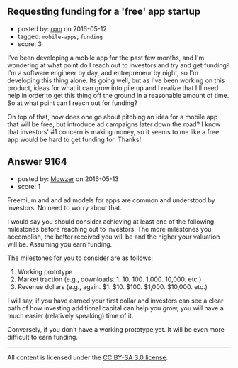 ## Requesting funding for a 'free' app startup

- posted by: [rpm](https://stackexchange.com/users/2979371/rpm) on 2016-05-12
- tagged: `mobile-apps`, `funding`
- score: 3

<p>I've been developing a mobile app for the past few months, and I'm wondering at what point do I reach out to investors and try and get funding? I'm a software engineer by day, and entrepreneur by night, so I'm developing this thing alone. Its going well, but as I've been working on this product, ideas for what it can grow into pile up and I realize that I'll need help in order to get this thing off the ground in a reasonable amount of time. So at what point can I reach out for funding?</p>

<p>On top of that, how does one go about pitching an idea for a mobile app that will be free, but introduce ad campaigns later down the road? I know that investors' #1 concern is making money, so it seems to me like a free app would be hard to get funding for. Thanks!</p>



## Answer 9164

- posted by: [Mowzer](https://stackexchange.com/users/1803081/mowzer) on 2016-05-13
- score: 1

<p>Freemium and and ad models for apps are common and understood by investors. No need to worry about that.</p>

<p>I would say you should consider achieving at least one of the following milestones before reaching out to investors. The more milestones you accomplish, the better received you will be and the higher your valuation will be. Assuming you earn funding.</p>

<p>The milestones for you to consider are as follows:</p>

<ol>
<li>Working prototype</li>
<li>Market traction (e.g., downloads. 1. 10. 100. 1,000. 10,000. etc.)</li>
<li>Revenue dollars (e.g., again. $1. $10. $100. $1,000. $10,000. etc.)</li>
</ol>

<p>I will say, if you have earned your first dollar and investors can see a clear path of how investing additional capital can help you grow, you will have a much easier (relatively speaking) time of it.</p>

<p>Conversely, if you don't have a working prototype yet. It will be even more difficult to earn funding.</p>




---

All content is licensed under the [CC BY-SA 3.0 license](https://creativecommons.org/licenses/by-sa/3.0/).
